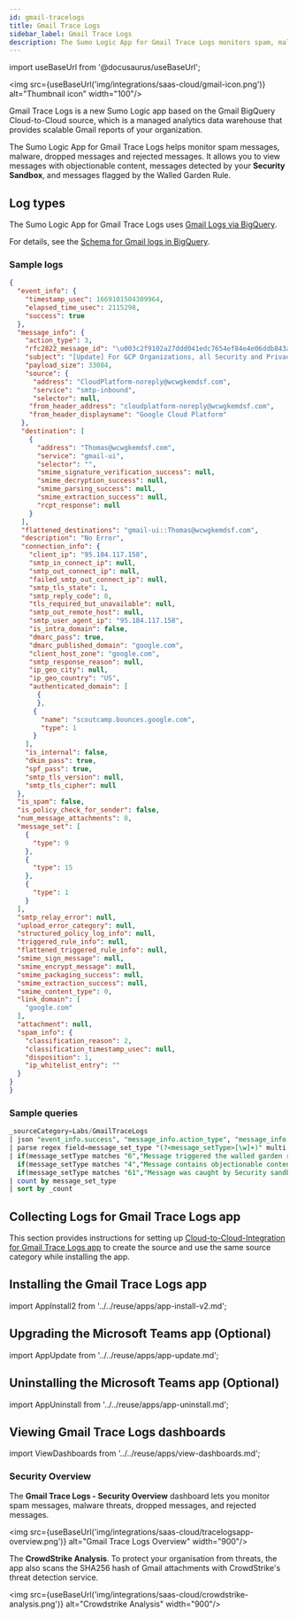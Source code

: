 ```yaml
---
id: gmail-tracelogs
title: Gmail Trace Logs
sidebar_label: Gmail Trace Logs
description: The Sumo Logic App for Gmail Trace Logs monitors spam, malware threats, dropped messages, and rejected messages.
---
```


import useBaseUrl from '@docusaurus/useBaseUrl';

<img src={useBaseUrl('img/integrations/saas-cloud/gmail-icon.png')} alt="Thumbnail icon" width="100"/>

Gmail Trace Logs is a new Sumo Logic app based on the Gmail BigQuery Cloud-to-Cloud source, which is a managed analytics data warehouse that provides scalable Gmail reports of your organization.

The Sumo Logic App for Gmail Trace Logs helps monitor spam messages, malware, dropped messages and rejected messages. It allows you to view messages with objectionable content, messages detected by your **Security Sandbox**, and messages flagged by the Walled Garden Rule.

## Log types

The Sumo Logic App for Gmail Trace Logs uses [Gmail Logs via BigQuery](https://support.google.com/a/topic/7233311?hl=en&ref_topic=2683886).

For details, see the [Schema for Gmail logs in BigQuery](https://support.google.com/a/answer/7230050?hl=en&ref_topic=7233311).

### Sample logs

```json
{
  "event_info": {
    "timestamp_usec": 1669101504309964,
    "elapsed_time_usec": 2115298,
    "success": true
  },
  "message_info": {
    "action_type": 3,
    "rfc2822_message_id": "\u003c2f9102a27ddd041edc7654ef84e4e06ddb843aba-20231242-111224498@wcwgkemdsf.com\u003e",
    "subject": "[Update] For GCP Organizations, all Security and Privacy Notifications will be sent through Advisory Notifications",
    "payload_size": 33084,
    "source": {
      "address": "CloudPlatform-noreply@wcwgkemdsf.com",
      "service": "smtp-inbound",
      "selector": null,
     "from_header_address": "cloudplatform-noreply@wcwgkemdsf.com",
     "from_header_displayname": "Google Cloud Platform"
   },
   "destination": [
     {
       "address": "Thomas@wcwgkemdsf.com",
       "service": "gmail-ui",
       "selector": "",
       "smime_signature_verification_success": null,
       "smime_decryption_success": null,
       "smime_parsing_success": null,
       "smime_extraction_success": null,
       "rcpt_response": null
     }
   ],
   "flattened_destinations": "gmail-ui::Thomas@wcwgkemdsf.com",
   "description": "No Error",
   "connection_info": {
     "client_ip": "95.184.117.158",
     "smtp_in_connect_ip": null,
     "smtp_out_connect_ip": null,
     "failed_smtp_out_connect_ip": null,
     "smtp_tls_state": 1,
     "smtp_reply_code": 0,
     "tls_required_but_unavailable": null,
     "smtp_out_remote_host": null,
     "smtp_user_agent_ip": "95.184.117.158",
     "is_intra_domain": false,
     "dmarc_pass": true,
     "dmarc_published_domain": "google.com",
     "client_host_zone": "google.com",
     "smtp_response_reason": null,
     "ip_geo_city": null,
     "ip_geo_country": "US",
     "authenticated_domain": [
       {
       },
      {
        "name": "scoutcamp.bounces.google.com",
        "type": 1
      }
    ],
    "is_internal": false,
    "dkim_pass": true,
    "spf_pass": true,
    "smtp_tls_version": null,
    "smtp_tls_cipher": null
  },
  "is_spam": false,
  "is_policy_check_for_sender": false,
  "num_message_attachments": 0,
  "message_set": [
    {
      "type": 9
    },
    {
      "type": 15
    },
    {
      "type": 1
    }
  ],
  "smtp_relay_error": null,
  "upload_error_category": null,
  "structured_policy_log_info": null,
  "triggered_rule_info": null,
  "flattened_triggered_rule_info": null,
  "smime_sign_message": null,
  "smime_encrypt_message": null,
  "smime_packaging_success": null,
  "smime_extraction_success": null,
  "smime_content_type": 0,
  "link_domain": [
    "google.com"
  ],
  "attachment": null,
  "spam_info": {
    "classification_reason": 2,
    "classification_timestamp_usec": null,
    "disposition": 1,
    "ip_whitelist_entry": ""
  }
}
}
```

### Sample queries

```sql title="Gmail messages classifications"
_sourceCategory=Labs/GmailTraceLogs
| json "event_info.success", "message_info.action_type", "message_info.attachment[*].file_extension_type", "message_info.attachment", "message_info.subject", "message_info.attachment[*].malware_family", "message_info.attachment[*].sha256", "message_info.connection_info.client_ip", "message_info.connection_info.ip_geo_city", "message_info.connection_info.ip_geo_country", "message_info.connection_info.is_internal", "message_info.connection_info.smtp_response_reason", "message_info.connection_info.smtp_reply_code", "message_info.connection_info.smtp_tls_state", "message_info.destination[*].address", "message_info.is_spam", "message_info.spam_info.classification_reason", "message_info.spam_info.disposition", "message_info.message_set[*].type", "message_info.source.address" as is_event_success, action_type, file_extension_type, message_attachment, message_subject, message_malware_family, message_sha256, client_ip,  client_city,  client_country, is_message_internal, smtp_response_reason, smtp_reply_code, smtp_tls_state, destination_email, is_spam, spam_classification_reason, spam_disposition, message_set_type, message_source_email  nodrop
| parse regex field=message_set_type "(?<message_setType>[\w]+)" multi
| if(message_setType matches "6","Message triggered the walled garden rule you configured that restricts messages to authorized addresses or domains.",
  if(message_setType matches "4","Message contains objectionable content, as defined by one of your policies.",
  if(message_setType matches "61","Message was caught by Security sandbox.", "Other Type, Check message_set_type Field for more info."))) as message_set_type
| count by message_set_type
| sort by _count
```

## Collecting Logs for Gmail Trace Logs app

This section provides instructions for setting up [Cloud-to-Cloud-Integration for Gmail Trace Logs app](/docs/send-data/hosted-collectors/cloud-to-cloud-integration-framework/gmail-tracelogs-source.md) to create the source and use the same source category while installing the app.

## Installing the Gmail Trace Logs app

import AppInstall2 from '../../reuse/apps/app-install-v2.md';

<AppInstall2/>


## Upgrading the Microsoft Teams app (Optional)

import AppUpdate from '../../reuse/apps/app-update.md';

<AppUpdate/>

## Uninstalling the Microsoft Teams app (Optional)

import AppUninstall from '../../reuse/apps/app-uninstall.md';

<AppUninstall/>

## Viewing Gmail Trace Logs dashboards

import ViewDashboards from '../../reuse/apps/view-dashboards.md';

<ViewDashboards/>

### Security Overview

The **Gmail Trace Logs - Security Overview** dashboard lets you monitor spam messages, malware threats, dropped messages, and rejected messages.

<img src={useBaseUrl('img/integrations/saas-cloud/tracelogsapp-overview.png')} alt="Gmail Trace Logs Overview" width="900"/>

The **CrowdStrike Analysis**. To protect your organisation from threats, the app also scans the SHA256 hash of Gmail attachments with CrowdStrike's threat detection service.

<img src={useBaseUrl('img/integrations/saas-cloud/crowdstrike-analysis.png')} alt="Crowdstrike Analysis" width="900"/>
